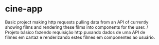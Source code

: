 # cine-app
 Basic project making http requests pulling data from an API of currently showing films and rendering these films into components for the user. / Projeto básico fazendo requisição http puxando dados de uma API de filmes em cartaz e renderizando estes filmes em componentes ao usuário.
